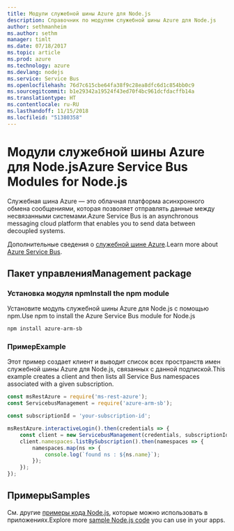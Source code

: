 ```yaml
---
title: Модули служебной шины Azure для Node.js
description: Справочник по модулям служебной шины Azure для Node.js
author: sethmanheim
ms.author: sethm
manager: timlt
ms.date: 07/18/2017
ms.topic: article
ms.prod: azure
ms.technology: azure
ms.devlang: nodejs
ms.service: Service Bus
ms.openlocfilehash: 76d7c615cbe64fa38f9c28ea8dfc6d1c854bb0c9
ms.sourcegitcommit: b1e29342a19524f43ed70f4bc961dcfdacffb14a
ms.translationtype: HT
ms.contentlocale: ru-RU
ms.lasthandoff: 11/15/2018
ms.locfileid: "51380358"
---
```

# <a name="azure-service-bus-modules-for-nodejs"></a><span data-ttu-id="58a2d-103">Модули служебной шины Azure для Node.js</span><span class="sxs-lookup"><span data-stu-id="58a2d-103">Azure Service Bus Modules for Node.js</span></span>

<span data-ttu-id="58a2d-104">Служебная шина Azure — это облачная платформа асинхронного обмена сообщениями, которая позволяет отправлять данные между несвязанными системами.</span><span class="sxs-lookup"><span data-stu-id="58a2d-104">Azure Service Bus is an asynchronous messaging cloud platform that enables you to send data between decoupled systems.</span></span>

<span data-ttu-id="58a2d-105">Дополнительные сведения о [служебной шине Azure](https://docs.microsoft.com/azure/service-bus-messaging/service-bus-messaging-overview).</span><span class="sxs-lookup"><span data-stu-id="58a2d-105">Learn more about [Azure Service Bus](https://docs.microsoft.com/azure/service-bus-messaging/service-bus-messaging-overview).</span></span>

## <a name="management-package"></a><span data-ttu-id="58a2d-106">Пакет управления</span><span class="sxs-lookup"><span data-stu-id="58a2d-106">Management package</span></span>

### <a name="install-the-npm-module"></a><span data-ttu-id="58a2d-107">Установка модуля npm</span><span class="sxs-lookup"><span data-stu-id="58a2d-107">Install the npm module</span></span>

<span data-ttu-id="58a2d-108">Установите модуль служебной шины Azure для Node.js с помощью npm.</span><span class="sxs-lookup"><span data-stu-id="58a2d-108">Use npm to install the Azure Service Bus module for Node.js</span></span>

```bash
npm install azure-arm-sb
```

### <a name="example"></a><span data-ttu-id="58a2d-109">Пример</span><span class="sxs-lookup"><span data-stu-id="58a2d-109">Example</span></span>

<span data-ttu-id="58a2d-110">Этот пример создает клиент и выводит список всех пространств имен служебной шины Azure для Node.js, связанных с данной подпиской.</span><span class="sxs-lookup"><span data-stu-id="58a2d-110">This example creates a client and then lists all Service Bus namespaces associated with a given subscription.</span></span>

```javascript
const msRestAzure = require('ms-rest-azure');
const ServicebusManagement = require('azure-arm-sb');

const subscriptionId = 'your-subscription-id';

msRestAzure.interactiveLogin().then(credentials => {
    const client = new ServicebusManagement(credentials, subscriptionId);
    client.namespaces.listBySubscription().then(namespaces => {
        namespaces.map(ns => {
            console.log(`found ns : ${ns.name}`);
        });
    });
});
```

## <a name="samples"></a><span data-ttu-id="58a2d-111">Примеры</span><span class="sxs-lookup"><span data-stu-id="58a2d-111">Samples</span></span>

<span data-ttu-id="58a2d-112">См. другие [примеры кода Node.js](https://azure.microsoft.com/resources/samples/?platform=nodejs), которые можно использовать в приложениях.</span><span class="sxs-lookup"><span data-stu-id="58a2d-112">Explore more [sample Node.js code](https://azure.microsoft.com/resources/samples/?platform=nodejs) you can use in your apps.</span></span>
